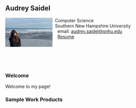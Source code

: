 ## Audrey Saidel

<img src="SiteFiles/me.png" align="left" width=150>&nbsp; Computer Science<br/>
&nbsp; Southern New Hampshire University <br/>
&nbsp; &nbsp; email: audrey.saidel@snhu.edu <br/>
&nbsp; &nbsp; [Resume]()

<br/>
<br/>
<br/>
<br/>

### Welcome

Welcome to my page!

### Sample Work Products

